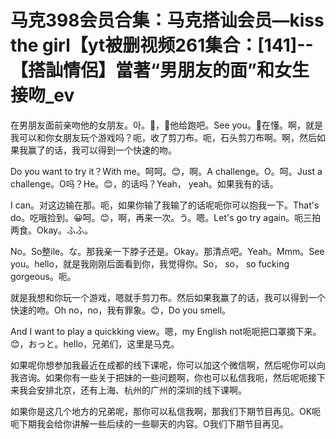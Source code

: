 # 马克398会员合集：马克搭讪会员—kiss the girl【yt被删视频261集合：[141]--【搭訕情侶】當著“男朋友的面”和女生接吻_ev

在男朋友面前亲吻他的女朋友。아。🎼，🎼他给跑吧。See you。🎼在懂。啊，就是我可以和你女朋友玩个游戏吗？呃，收了剪刀布。呃，石头剪刀布啊。啊，然后如果我赢了的话，我可以得到一个快速的吻。

Do you want to try it？With me。呵呵。😊，啊。A challenge。O。呵。Just a challenge。O吗？He。😊，的话吗？Yeah， yeah。如果我有的话。

I can。对这边输在那。呃，如果你输了我输了的话呢呃你可以抱我一下。That's do。吃哦捡到。😀呵。😊，啊，再来一次。う。嗯。Let's go try again。呃三拍两食。Okay。ふふ。

No。So整ile。な。那我亲一下脖子还是。Okay。那清点吧。Yeah。Mmm。See you。hello，就是我刚刚后面看到你，我觉得你。So， so， so fucking gorgeous。呃。

就是我想和你玩一个游戏，嗯就手剪刀布。然后如果我赢了的话，我可以得到一个快速的吻。Oh no，no，我有罪象。😊，Do you smell。

And I want to play a quickking view。嗯，my English not呃呃把口罩摘下来。😊，おっと。hello，兄弟们，这里是马克。

如果呢你想参加我最近在成都的线下课呢，你可以加这个微信啊，然后呢你可以向我咨询。如果你有一些关于把妹的一些问题啊，你也可以私信我呃，然后呢呃接下来我会安排北京，还有上海、杭州的广州的深圳的线下课啊。

如果你是这几个地方的兄弟呢，那你可以私信我啊，那我们下期节目再见。OK呃呃下期我会给你讲解一些后续的一些聊天的内容。O我们下期节目再见。

